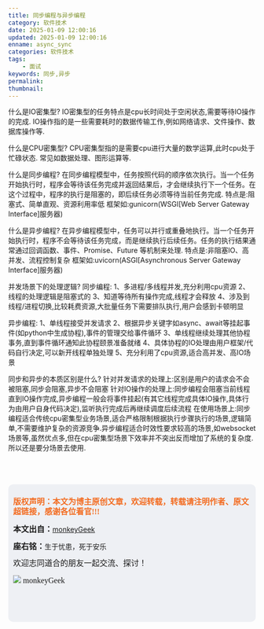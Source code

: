 ```yaml
---
title: 同步编程与异步编程
category: 软件技术
date: 2025-01-09 12:00:16
updated: 2025-01-09 12:00:16
enname: async_sync
categories: 软件技术
tags:
	- 面试
keywords: 同步,异步
permalink:
thumbnail:
---
```


什么是IO密集型?
IO密集型的任务特点是cpu长时间处于空闲状态,需要等待IO操作的完成.
IO操作指的是一些需要耗时的数据传输工作,例如网络请求、文件操作、数据库操作等.

<!--more-->



什么是CPU密集型?
CPU密集型指的是需要cpu进行大量的数学运算,此时cpu处于忙碌状态.
常见如数据处理、图形运算等.




什么是同步编程?
在同步编程模型中，任务按照代码的顺序依次执行。当一个任务开始执行时，程序会等待该任务完成并返回结果后，才会继续执行下一个任务。在这个过程中，程序的执行是阻塞的，即后续任务必须等待当前任务完成.
特点是:阻塞式、简单直观、资源利用率低
框架如:gunicorn(WSGI[Web Server Gateway Interface]服务器)



什么是异步编程?
在异步编程模型中，任务可以并行或重叠地执行。当一个任务开始执行时，程序不会等待该任务完成，而是继续执行后续任务。任务的执行结果通常通过回调函数、事件、Promise、Future 等机制来处理.
特点是:非阻塞IO、高并发、流程控制复杂
框架如:uvicorn(ASGI[Asynchronous Server Gateway Interface]服务器)



并发场景下的处理逻辑?
同步编程:
1、多进程/多线程并发,充分利用cpu资源
2、线程的处理逻辑是阻塞式的
3、知道等待所有操作完成,线程才会释放
4、涉及到线程/进程切换,比较耗费资源,大批量任务下需要排队执行,用户会感到卡顿明显

异步编程:
1、单线程接受并发请求
2、根据异步关键字如async、await等挂起事件(如python中生成协程),事件的管理交给事件循环
3、单线程继续处理其他协程事务,直到事件循环通知此协程颐景准备就绪
4、具体协程的IO处理由用户框架/代码自行决定,可以新开线程单独处理
5、充分利用了cpu资源,适合高并发、高IO场景



同步和异步的本质区别是什么?
针对并发请求的处理上:区别是用户的请求会不会被阻塞,同步会阻塞,异步不会阻塞
针对IO操作的处理上:同步编程会阻塞当前线程直到IO操作完成,异步编程一般会将事件挂起(有其它线程完成具体IO操作,具体行为由用户自身代码决定),监听执行完成后再继续调度后续流程
在使用场景上:同步编程适合传统cpu密集型业务场景,适合严格限制根据执行步骤执行的场景,逻辑简单,不需要维护复杂的资源竞争.异步编程适合时效性要求较高的场景,如websocket场景等,虽然优点多,但在cpu密集型场景下效率并不突出反而增加了系统的复杂度.所以还是要分场景去使用.





</br>

</br>

</br>

<script>
var _hmt = _hmt || [];
(function() {
  var hm = document.createElement("script");
  hm.src = "https://hm.baidu.com/hm.js?2f798e6b269c8a40f12bef25d7f1876d";
  var s = document.getElementsByTagName("script")[0]; 
  s.parentNode.insertBefore(hm, s);
})();
</script>

<div style="height:260px; background-color:rgb(238,240,244); padding:10px;border-radius:10px;">
    <p style="color:#f36c21;font:bold 16px/20px 'kaiTi';">
      版权声明：本文为博主原创文章，欢迎转载，转载请注明作者、原文超链接，感谢各位看官!!!
    </p>
    <p>
      <span style="font:bold 16px/20px 'kaiTi';">本文出自：</span><a href="https://monkeyGeek369.github.io">monkeyGeek</a> 
    </p>
    <p>
      <span style="font:bold 16px/20px 'kaiTi';">座右铭：</span><span>生于忧患，死于安乐</span> 
    </p>
    <p>
      <span style="font:16px/20px 'kaiTi';">欢迎志同道合的朋友一起交流、探讨！</span> 
    </p>
    <img style="height:auto; width:auto;flot:left;" src="../../../../image/monkey64.png" /><span style="font:16px/20px 'kaiTi';flot:left;">   monkeyGeek</span>



